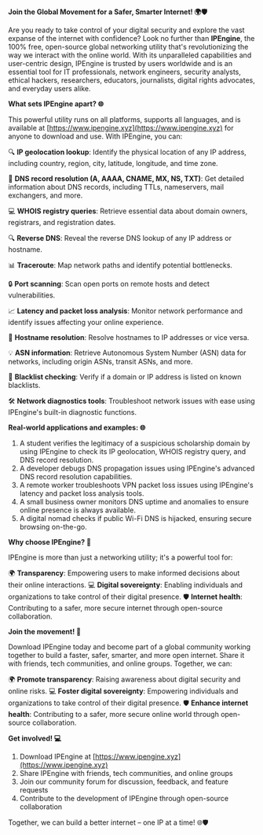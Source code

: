 **Join the Global Movement for a Safer, Smarter Internet! 🌍🛡️**

Are you ready to take control of your digital security and explore the vast expanse of the internet with confidence? Look no further than **IPEngine**, the 100% free, open-source global networking utility that's revolutionizing the way we interact with the online world. With its unparalleled capabilities and user-centric design, IPEngine is trusted by users worldwide and is an essential tool for IT professionals, network engineers, security analysts, ethical hackers, researchers, educators, journalists, digital rights advocates, and everyday users alike.

**What sets IPEngine apart? 🌐**

This powerful utility runs on all platforms, supports all languages, and is available at [https://www.ipengine.xyz](https://www.ipengine.xyz) for anyone to download and use. With IPEngine, you can:

🔍 **IP geolocation lookup**: Identify the physical location of any IP address, including country, region, city, latitude, longitude, and time zone.

📡 **DNS record resolution (A, AAAA, CNAME, MX, NS, TXT)**: Get detailed information about DNS records, including TTLs, nameservers, mail exchangers, and more.

💻 **WHOIS registry queries**: Retrieve essential data about domain owners, registrars, and registration dates.

🔍 **Reverse DNS**: Reveal the reverse DNS lookup of any IP address or hostname.

📊 **Traceroute**: Map network paths and identify potential bottlenecks.

🔒 **Port scanning**: Scan open ports on remote hosts and detect vulnerabilities.

📈 **Latency and packet loss analysis**: Monitor network performance and identify issues affecting your online experience.

📍 **Hostname resolution**: Resolve hostnames to IP addresses or vice versa.

💡 **ASN information**: Retrieve Autonomous System Number (ASN) data for networks, including origin ASNs, transit ASNs, and more.

🚫 **Blacklist checking**: Verify if a domain or IP address is listed on known blacklists.

🛠️ **Network diagnostics tools**: Troubleshoot network issues with ease using IPEngine's built-in diagnostic functions.

**Real-world applications and examples: 🌐**

1. A student verifies the legitimacy of a suspicious scholarship domain by using IPEngine to check its IP geolocation, WHOIS registry query, and DNS record resolution.
2. A developer debugs DNS propagation issues using IPEngine's advanced DNS record resolution capabilities.
3. A remote worker troubleshoots VPN packet loss issues using IPEngine's latency and packet loss analysis tools.
4. A small business owner monitors DNS uptime and anomalies to ensure online presence is always available.
5. A digital nomad checks if public Wi-Fi DNS is hijacked, ensuring secure browsing on-the-go.

**Why choose IPEngine? 🤝**

IPEngine is more than just a networking utility; it's a powerful tool for:

🌍 **Transparency**: Empowering users to make informed decisions about their online interactions.
💻 **Digital sovereignty**: Enabling individuals and organizations to take control of their digital presence.
🛡️ **Internet health**: Contributing to a safer, more secure internet through open-source collaboration.

**Join the movement! 🚀**

Download IPEngine today and become part of a global community working together to build a faster, safer, smarter, and more open internet. Share it with friends, tech communities, and online groups. Together, we can:

🌍 **Promote transparency**: Raising awareness about digital security and online risks.
💻 **Foster digital sovereignty**: Empowering individuals and organizations to take control of their digital presence.
🛡️ **Enhance internet health**: Contributing to a safer, more secure online world through open-source collaboration.

**Get involved! 💻**

1. Download IPEngine at [https://www.ipengine.xyz](https://www.ipengine.xyz)
2. Share IPEngine with friends, tech communities, and online groups
3. Join our community forum for discussion, feedback, and feature requests
4. Contribute to the development of IPEngine through open-source collaboration

Together, we can build a better internet – one IP at a time! 🌐🛡️